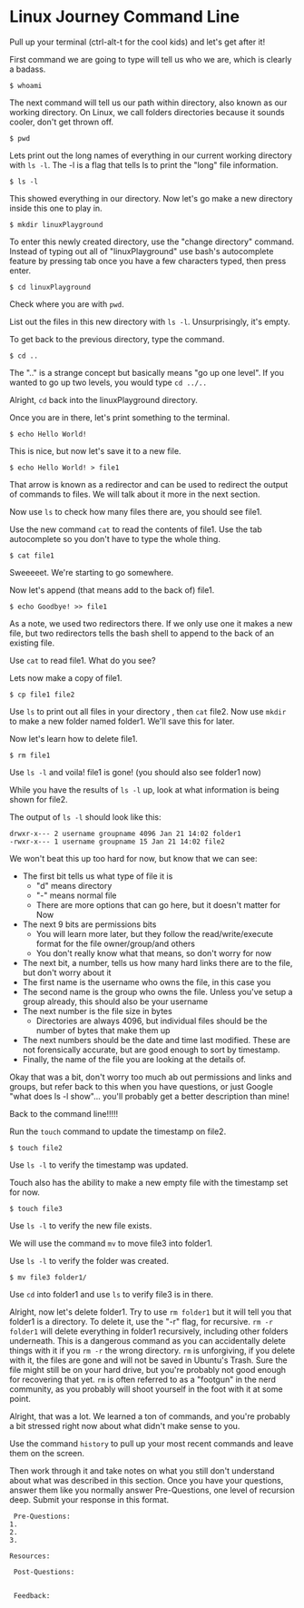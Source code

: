 # Linux Journey Command Line

Pull up your terminal (ctrl-alt-t for the cool kids) and let's get after it!

First command we are going to type will tell us who we are, which is clearly a badass.

```
$ whoami
```

The next command will tell us our path within directory, also known as our working directory. On Linux, we call folders directories because it sounds cooler, don't get thrown off.

```
$ pwd
```
Lets print out the long names of everything in our current working directory with ```ls -l```. The -l is a flag that tells ls to print the "long" file information.

```
$ ls -l
```

This showed everything in our directory. Now let's go make a new directory inside this one to play in.

```
$ mkdir linuxPlayground
```

To enter this newly created directory, use the "change directory" command. Instead of typing out all of "linuxPlayground" use bash's autocomplete feature by pressing tab once you have a few characters typed, then press enter.

```
$ cd linuxPlayground
```

Check where you are with ```pwd```.

List out the files in this new directory with ```ls -l```.
Unsurprisingly, it's empty.

To get back to the previous directory, type the command.

```
$ cd ..
```
The ".." is a strange concept but basically means "go up one level". If you wanted to go up two levels, you would type ```cd ../..```

Alright, ```cd``` back into the linuxPlayground directory.

Once you are in there, let's print something to the terminal.

```
$ echo Hello World!
```

This is nice, but now let's save it to a new file.

```
$ echo Hello World! > file1
```

That arrow is known as a redirector and can be used to redirect the output of commands to files. We will talk about it more in the next section.

Now use ```ls``` to check how many files there are, you should see file1.

Use the new command ```cat``` to read the contents of file1. Use the tab autocomplete so you don't have to type the whole thing.

```
$ cat file1
```

Sweeeeet. We're starting to go somewhere.

Now let's append (that means add to the back of) file1.

```
$ echo Goodbye! >> file1
```

As a note, we used two redirectors there. If we only use one it makes a new file, but two redirectors tells the bash shell to append to the back of an existing file.

Use ```cat``` to read file1. What do you see?

Lets now make a copy of file1.

```
$ cp file1 file2
```

Use ```ls``` to print out all files in your directory , then ```cat``` file2.
Now use ```mkdir``` to make a new folder named folder1. We'll save this for later.

Now let's learn how to delete file1.

```
$ rm file1
```

Use ```ls -l``` and voila! file1 is gone! (you should also see folder1 now)

While you have the results of ```ls -l``` up, look at what information is being shown for file2.

The output of ```ls -l``` should look like this:
```
drwxr-x--- 2 username groupname 4096 Jan 21 14:02 folder1
-rwxr-x--- 1 username groupname 15 Jan 21 14:02 file2
```
We won't beat this up too hard for now, but know that we can see:


* The first bit tells us what type of file it is
  * "d" means directory
  * "-" means normal file
  * There are more options that can go here, but it doesn't matter for Now
* The next 9 bits are permissions bits
  * You will learn more later, but they follow the read/write/execute format for the file owner/group/and others
  * You don't really know what that means, so don't worry for now
* The next bit, a number, tells us how many hard links there are to the file, but don't worry about it
* The first name is the username who owns the file, in this case you
* The second name is the group who owns the file. Unless you've setup a group already, this should also be your username
* The next number is the file size in bytes
  * Directories are always 4096, but individual files should be the number of bytes that make them up
* The next numbers should be the date and time last modified. These are not forensically accurate, but are good enough to sort by timestamp.
* Finally, the name of the file you are looking at the details of.

Okay that was a bit, don't worry too much ab out permissions and links and groups, but refer back to this when you have questions, or just Google "what does ls -l show"... you'll probably get a better description than mine!

Back to the command line!!!!!

Run the ```touch``` command to update the timestamp on file2.

```
$ touch file2
```

Use ```ls -l``` to verify the timestamp was updated.

Touch also has the ability to make a new empty file with the timestamp set for now.

```
$ touch file3
```

Use ```ls -l``` to verify the new file exists.

We will use the command ```mv``` to move file3 into folder1.

Use ```ls -l``` to verify the folder was created.

```
$ mv file3 folder1/

```

Use ```cd``` into folder1 and use ```ls``` to verify file3 is in there.


Alright, now let's delete folder1. Try to use ```rm folder1``` but it will tell you that folder1 is a directory. To delete it, use the "-r" flag, for recursive. ```rm -r folder1``` will delete everything in folder1 recursively, including other folders underneath. This is a dangerous command as you can accidentally delete things with it if you ```rm -r``` the wrong directory. ```rm``` is unforgiving, if you delete with it, the files are gone and will not be saved in Ubuntu's Trash. Sure the file might still be on your hard drive, but you're probably not good enough for recovering that yet. ```rm``` is often referred to as a "footgun" in the nerd community, as you probably will shoot yourself in the foot with it at some point.

Alright, that was a lot. We learned a ton of commands, and you're probably a bit stressed right now about what didn't make sense to you.

Use the command ```history``` to pull up your most recent commands and leave them on the screen.

Then work through it and take notes on what you still don't understand about what was described in this section. Once you have your questions, answer them like you normally answer Pre-Questions, one level of recursion deep. Submit your response in this format.

```
 Pre-Questions:
1.
2.
3.

Resources:

 Post-Questions:


 Feedback:

```
